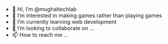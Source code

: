 - 👋 Hi, I’m @mughaltechlab
- 👀 I’m interested in making games rather than playing games
- 🌱 I’m currently learning web development
- 💞️ I’m looking to collaborate on ...
- 📫 How to reach me ...

<!---
mughaltechlab/mughaltechlab is a ✨ special ✨ repository because its `README.md` (this file) appears on your GitHub profile.
You can click the Preview link to take a look at your changes.
--->
